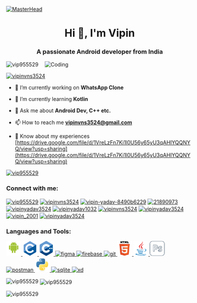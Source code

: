 [![MasterHead](https://1.bp.blogspot.com/-7A4WynwLsMw/XbBpCXG8fHI/AAAAAAAAMt4/uOa1bpLskYgrwGbllhSu2SDj_Mig8SXJQCLcBGAsYHQ/s1600/2000_600px.gif)](https://rishavchanda.io)
<h1 align="center">Hi 👋, I'm Vipin</h1>
<h3 align="center">A passionate Android developer from India</h3>
<img align="right" alt="Coding" width="400" src="https://cdn.dribbble.com/users/1162077/screenshots/3848914/programmer.gif">

<p align="left"> <img src="https://komarev.com/ghpvc/?username=vip955529&label=Profile%20views&color=0e75b6&style=flat" alt="vip955529" /> </p>



<p align="left"> <a href="https://twitter.com/vipinvns3524" target="blank"><img src="https://img.shields.io/twitter/follow/vipinvns3524?logo=twitter&style=for-the-badge" alt="vipinvns3524" /></a> </p>

- 🔭 I’m currently working on **WhatsApp Clone**

- 🌱 I’m currently learning **Kotlin**

- 💬 Ask me about **Android Dev, C++ etc.**

- 📫 How to reach me **vipinvns3524@gmail.com**

- 📄 Know about my experiences [https://drive.google.com/file/d/1VreLzFn7Ki1l0U56y65yU3qAHlYQQNYQ/view?usp=sharing](https://drive.google.com/file/d/1VreLzFn7Ki1l0U56y65yU3qAHlYQQNYQ/view?usp=sharing)
<p align="left"> <a href="https://github.com/ryo-ma/github-profile-trophy"><img src="https://github-profile-trophy.vercel.app/?username=vip955529" alt="vip955529" /></a> </p>
<h3 align="left">Connect with me:</h3>
<p align="left">
<a href="https://dev.to/vip955529" target="blank"><img align="center" src="https://raw.githubusercontent.com/rahuldkjain/github-profile-readme-generator/master/src/images/icons/Social/devto.svg" alt="vip955529" height="30" width="40" /></a>
<a href="https://twitter.com/vipinvns3524" target="blank"><img align="center" src="https://raw.githubusercontent.com/rahuldkjain/github-profile-readme-generator/master/src/images/icons/Social/twitter.svg" alt="vipinvns3524" height="30" width="40" /></a>
<a href="https://linkedin.com/in/vipin-yadav-8490b6229" target="blank"><img align="center" src="https://raw.githubusercontent.com/rahuldkjain/github-profile-readme-generator/master/src/images/icons/Social/linked-in-alt.svg" alt="vipin-yadav-8490b6229" height="30" width="40" /></a>
<a href="https://stackoverflow.com/users/21890973" target="blank"><img align="center" src="https://raw.githubusercontent.com/rahuldkjain/github-profile-readme-generator/master/src/images/icons/Social/stack-overflow.svg" alt="21890973" height="30" width="40" /></a>
<a href="https://kaggle.com/vipinyadav3524" target="blank"><img align="center" src="https://raw.githubusercontent.com/rahuldkjain/github-profile-readme-generator/master/src/images/icons/Social/kaggle.svg" alt="vipinyadav3524" height="30" width="40" /></a>
<a href="https://instagram.com/vipinyadav1032" target="blank"><img align="center" src="https://raw.githubusercontent.com/rahuldkjain/github-profile-readme-generator/master/src/images/icons/Social/instagram.svg" alt="vipinyadav1032" height="30" width="40" /></a>
<a href="https://www.codechef.com/users/vipinvns3524" target="blank"><img align="center" src="https://cdn.jsdelivr.net/npm/simple-icons@3.1.0/icons/codechef.svg" alt="vipinvns3524" height="30" width="40" /></a>
<a href="https://codeforces.com/profile/vipinyadav3524" target="blank"><img align="center" src="https://raw.githubusercontent.com/rahuldkjain/github-profile-readme-generator/master/src/images/icons/Social/codeforces.svg" alt="vipinyadav3524" height="30" width="40" /></a>
<a href="https://www.leetcode.com/vipin_2001" target="blank"><img align="center" src="https://raw.githubusercontent.com/rahuldkjain/github-profile-readme-generator/master/src/images/icons/Social/leet-code.svg" alt="vipin_2001" height="30" width="40" /></a>
<a href="https://auth.geeksforgeeks.org/user/vipinyadav3524" target="blank"><img align="center" src="https://raw.githubusercontent.com/rahuldkjain/github-profile-readme-generator/master/src/images/icons/Social/geeks-for-geeks.svg" alt="vipinyadav3524" height="30" width="40" /></a>
</p>

<h3 align="left">Languages and Tools:</h3>
<p align="left"> <a href="https://developer.android.com" target="_blank" rel="noreferrer"> <img src="https://raw.githubusercontent.com/devicons/devicon/master/icons/android/android-original-wordmark.svg" alt="android" width="40" height="40"/> </a> <a href="https://www.cprogramming.com/" target="_blank" rel="noreferrer"> <img src="https://raw.githubusercontent.com/devicons/devicon/master/icons/c/c-original.svg" alt="c" width="40" height="40"/> </a> <a href="https://www.w3schools.com/cpp/" target="_blank" rel="noreferrer"> <img src="https://raw.githubusercontent.com/devicons/devicon/master/icons/cplusplus/cplusplus-original.svg" alt="cplusplus" width="40" height="40"/> </a> <a href="https://www.figma.com/" target="_blank" rel="noreferrer"> <img src="https://www.vectorlogo.zone/logos/figma/figma-icon.svg" alt="figma" width="40" height="40"/> </a> <a href="https://firebase.google.com/" target="_blank" rel="noreferrer"> <img src="https://www.vectorlogo.zone/logos/firebase/firebase-icon.svg" alt="firebase" width="40" height="40"/> </a> <a href="https://git-scm.com/" target="_blank" rel="noreferrer"> <img src="https://www.vectorlogo.zone/logos/git-scm/git-scm-icon.svg" alt="git" width="40" height="40"/> </a> <a href="https://www.w3.org/html/" target="_blank" rel="noreferrer"> <img src="https://raw.githubusercontent.com/devicons/devicon/master/icons/html5/html5-original-wordmark.svg" alt="html5" width="40" height="40"/> </a> <a href="https://www.java.com" target="_blank" rel="noreferrer"> <img src="https://raw.githubusercontent.com/devicons/devicon/master/icons/java/java-original.svg" alt="java" width="40" height="40"/> </a> <a href="https://www.photoshop.com/en" target="_blank" rel="noreferrer"> <img src="https://raw.githubusercontent.com/devicons/devicon/master/icons/photoshop/photoshop-line.svg" alt="photoshop" width="40" height="40"/> </a> <a href="https://postman.com" target="_blank" rel="noreferrer"> <img src="https://www.vectorlogo.zone/logos/getpostman/getpostman-icon.svg" alt="postman" width="40" height="40"/> </a> <a href="https://www.python.org" target="_blank" rel="noreferrer"> <img src="https://raw.githubusercontent.com/devicons/devicon/master/icons/python/python-original.svg" alt="python" width="40" height="40"/> </a> <a href="https://www.sqlite.org/" target="_blank" rel="noreferrer"> <img src="https://www.vectorlogo.zone/logos/sqlite/sqlite-icon.svg" alt="sqlite" width="40" height="40"/> </a> <a href="https://www.adobe.com/products/xd.html" target="_blank" rel="noreferrer"> <img src="https://cdn.worldvectorlogo.com/logos/adobe-xd.svg" alt="xd" width="40" height="40"/> </a> </p>

<p><img align="left" src="https://github-readme-stats.vercel.app/api/top-langs?username=vip955529&show_icons=true&locale=en&layout=compact" alt="vip955529" /></p>

<p>&nbsp;<img align="center" src="https://github-readme-stats.vercel.app/api?username=vip955529&show_icons=true&locale=en" alt="vip955529" /></p>

<p><img align="center" src="https://github-readme-streak-stats.herokuapp.com/?user=vip955529&" alt="vip955529" /></p>
